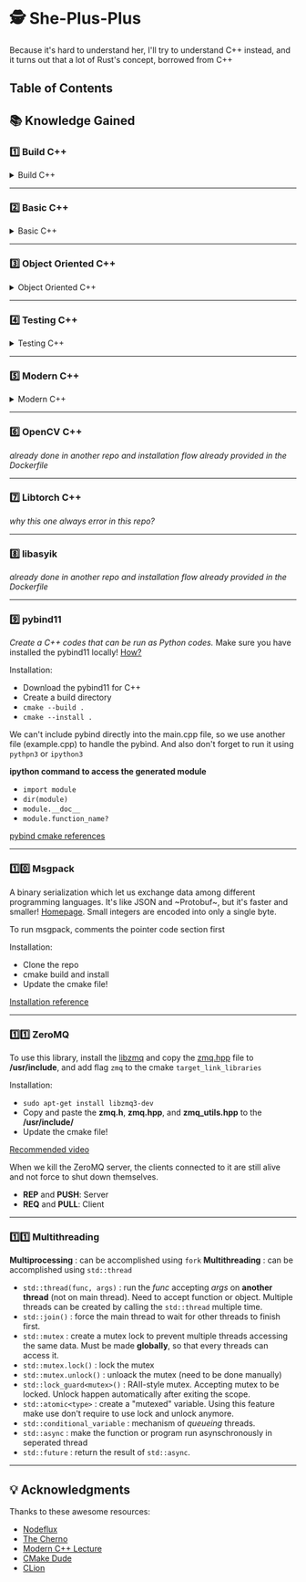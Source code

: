 # 🕵️‍ She-Plus-Plus

Because it's hard to understand her, I'll try to understand C++ instead, and it turns out that a lot of Rust's concept,
borrowed from C++

## Table of Contents

## 📚 Knowledge Gained

### 1️⃣ Build C++

<details>
<summary>Build C++</summary>

There are 3 options to compile and run C++ file(s)

- Using command line
- Using Makefile
- **Using CMake**

Maybe there's another options, but all I know for now are those 3 options.

1. **CMake**

   To build C++ file using CMake, create a `CMakeLists.txt` inside the top level of the directory.
   After that run

   ```shell
   cmake [options] -S <path-to-source> -B <path-to-build>
   ```

   ```shell
   cmake -S . -B build
   ```

   run cmake based on configuration file located inside **.** (current directory) and placed the result inside **build**
   directory

   or sometime people used to use this kind of setup

   Create a directory called **build** and `cd` into it

   ```shell
   mkdir build
   cd build
   ```

   Run `cmake`. **..** means, run cmake with source file (CMakeLists.txt) is located in previous directory and placed
   the
   result inside this directory

   ```shell
   cmake ..
   ```

2. **CMake Syntax**

   The hard part are the **cmake syntax** and **connect multiple C++ files**
   [CMake CheatSheet](https://usercontent.one/wp/cheatsheet.czutro.ch/wp-content/uploads/2020/09/CMake_Cheatsheet.pdf)

   **Must** have configurations in **CMakeLists.txt** file:
    - `cmake_minimum_required(VERSION 3.10)`
    - `project(project_name)`
    - `add_executable(project_name, list_of_cpp_source_file)`
    - `target_include_directories(project_name visibility list_of_directory)`: use this so that we can use *#include <
      directory_name>* instead of normal double quotes
    - `target_link_directories(project_name visibility list_of_directory)`
    - `target_link_libraries(project_name, list_of_library)`
    - `add_library(library_name list_of_cpp_file)`: use this inside the sub folder to make this sub folder as a library
      so that the parent cmake can connect it

3. **CMake Levels**

   What happen if we want to link our executables that placed in a different folder/sub folder? Basically, we need to **
   create a CMakeLists.txt** inside that sub folder.

   **In root CMakeLists.txt** add this:
    - `add_subdirectory()`: only accept 1 directory as the parameter
    - `target_include_directories()`
    - `target_link_directories()`
    - `target_link_libraries()`

   **In the sub folder CMakeLists.txt** add this:
    - `add_library()`

</details>

---

### 2️⃣ Basic C++

<details>
<summary>Basic C++</summary>

1. **C++ Term**

    - **Translation Unit**
      There are a bunch of definitions about this, but for me, it's **A source file after includes with header files and
      other conditional preprocessing**
    - **Class** and **Struct**
      `class` and `struct` in C++ define a **new type**. Use `struct` as a data container without any function within,
      and use `class` as data container with function. Although we can create function inside struct. We can have
      inheritance in struct and class! Like, WTF!
    - **Static**
      `static` functions and data are functions and data that are only visible within the same translation unit. In C++
      class, we use `::` double colon to access them.
    - **using**
      `using` to shorten your code! To access certain namespace.

2. **File**

   We can read, write, and append from a file in _ASCII_ format and _binary format_.
   It's a lot and I have practice it,
   so [go ahead to this](https://www.delftstack.com/howto/cpp/how-to-append-text-to-a-file-in-cpp/) instead.

3. **lvalue** and **rvalue**

   _this is not the "correct" definition, but this is the "easiest" definition to understand_
    - `lvalue` = written in the **left** of assigment operator **=**. Has **storage** or **memory address location**. Can only take lvalue unless it is a `const`. 
    - `rvalue` = written in the **right** of assigment operator **=**. Explicit `rvalue` defined using `&&`. Doesn't
      have **storage** or it just a **temporary memory address**. `rvalue` can only take rvalue.
       ```c++
       int b = a + 2;
       ```
         _b_ is lvalue and _a + 2_ is rvalue.

       ```c++
       int&& c = std::move(b);
       ```
      _b_ is **initially an lvalue**, but then we use the `std::move()` to change it into an *rvalue*, and then we put the result in
      a **c** which is an **rvalue-reference**, because we have moved it from an lvalue into an rvalue using `&&` symbol.
    - `lvalue-reference` = same as **reference alias**. 

    ```c++
    int& i = 10; // error, non-const lvalue reference
    const int& i = 10; // success, "const" cause the compiler made a temporary storage for the "i"
    ```

    - `rvalue-reference` = the way we can reference an rvalue.
      ```c++
      int&& a = 10; // a is an rvalue-reference
      ```

      ```c++
      std::string a = "Halo";
      std::string b = "Hi";
      std::string c = a + b; // resource wasteful, because behind the scene compiler to a "copying"
      //
      std::string a = "Halo";
      std::string b = "Hi";
      std::string&& c = a + b; // more efficient, because it is a "moving"
      ```
      We use `&&` symbol to prevent us from doing _calculation -> copying_ process. Instead what we just do is just a _calculation -> moving_. With this process, the memory can be more efficient. However, it come with a cost that slower compile/runtime.

    - `std::move(x)` = means "give me the **rvalue reference to x**". It can be said that `std::move()` is an **ownership taker** (rusty thing 🦀)
      - [Nice read](https://eli.thegreenplace.net/2011/12/15/understanding-lvalues-and-rvalues-in-c-and-c/)
      - E.g.
      ```c++
      std::string a = "long";
      std::string b = std::move(a);
      // **string b** will hold the value of string a, and **string a** would be empty because the value has already **"moved"** to the string b.
      
      std::string a = "long";
      std::string b = a;
      // normal copy, can take too much resource
      ```

4. **Pointer**
   Just check out [the code for this one!](https://github.com/mhnaufal/see-plus-plus/tree/main/Pointer-CPP)
    - `&`: address of operator/reference (value ➡ address)
    - `*` _without data type_: dereference (address ➡ value)
    - `int*` _with data type_: declare a pointer
      example:
   ```c++
   int x = 100; // declare a variable called x with type of in  t
   int *y; // declare a variable called y with type of *int
   y = &x; // assign a variable y with the value of address of x
   int& z = y; // create a reference variable called z that refer to variable y
   ```
   To create an object in C++, we usually (_most of the time actually_) don't use `new` keyword, because `new` will
   allocate the data into **heap memory**, therefore we need to deallocate it using `delete`

   ✅ recommended
   ```c++
   User user;  // placed inside the stack memory
   ```

   ❌ not recommended
   ```c++
   User user = new User(); // placed inside the heap memory
   ```

   🚫 We **CAN'T REASSIGN** a reference.

5. **Enum**
   The way we name a value. It's just an integer with name. Enum will start from 0 and increment until the last element
   on it.
   If we specify the first value of enum to any number except 0, the rest of the elements will increment from it.

6. **Union**
   Union is like struct, but one thing to differentiate is that union size based on the largest element inside it, where
   struct size based on sum of total of the element
   size. [explanation](https://stackoverflow.com/questions/346536/difference-between-a-structure-and-a-union)
   Union can only hold one same data type "type" at a time (go straight to the code).

</details>

---

### 3️⃣ Object Oriented C++

<details>
<summary>Object Oriented C++</summary>

1. **Class**
   In other OOP programming languages, we call functions inside a class as **methods**, but here in C++ we called it **Member Functions**. Also applies for **attributes**, we call it **Data Members**. Class members are **private** by
   default, not like Struct where they are **public** by default.

   Class need **at least one constructor** and **exactly one destructor**.

   **Const correctness**: `const` after function name state that this function does not change the object. It's not only
   for functions but other things to correct too. Only available for member functions!
   example:
   ```c++
   const std::string name() const {
      return name_;
   }
   ```

   The first `const` ack as the return type and the second `const` mark that this function will not change the object.
   `class` and `struct` can inherit data & functions from other classes.

   **Member Initializer List** = C++ ways to initialize members in constructor. Must be list in exact the same order
   with the data member.
   ```c++
   class Number {
      int a;
      int b;
   public:
      Number()
         : a(0), b(1)
   ```

2. **Operator Overloading**
   Operator in C++ it's just another function with the word **operator**.

   Format: `<RETURN_TYPE> operator<NAME>(<PARAMS>)`

   where <NAME> are one of `>, <, =, ==, <<`. For example if we create a `<<` operator overloading, so when
   using `std::cout <<` we don't need to specify the elements that we want to print (look in code example for more clear
   explanation!)

3. **Class Special Functions**
   There are 5 class special functions and compiler already **generate them** automatically if we don't specify one.
   However, if we specify at least one, the compiler will not generate the rest. One for None.

4. **Inheritance**
   There are 3 types of inheritance in C++, **public**, **private**, and **protected** (it's different with access
   modifier).
    - **explicit** = prevent the compiler to do an implicit casting. Implicit casting only happen one time.
    - **virtual function** = whenever a class derived/inherit from a class that has virtual functions on it, the derived
      class has option to implement the virtual function or not
    - **pure virtual function** = a virtual function that ended with `= 0;` that doesn't have any use in the base class
      but must be implemented in the derived class. A class that contains pure virtual functions is known as **abstract
      class**.
    - **override** = used alongside with `virtual` as a mark that this function is derived implementation from the
      parent class
    - **interface** = In C++, we can create an interface by defining a class with **no data members** and all function
      members are **virtual function**

</details>

---

### 4️⃣ Testing C++

<details>
<summary>Testing C++</summary>

Some famous C++ test libraries are: **Google Test**, **Doctest**, and **Catch2**

1. **Doctest**

   This one is the easiest to set up among the other two libraries. The only setup we need is to download the header
   file,
   and we're good to go (beside set up the cmake of course).

   To run the doctest:
   ```shell
   cd build
   cmake ..
   cd Testing-CPP
   ./tests
   ```

   result:
   ```doctest
   [doctest] doctest version is "2.4.9"
   [doctest] run with "--help" for options
   ===============================================================================
   [doctest] test cases: 1 | 1 passed | 0 failed | 0 skipped
   [doctest] assertions: 3 | 3 passed | 0 failed |
   [doctest] Status: SUCCESS!
   ```

2. **Catch2**

3. **Google Test**

</details>

---

### 5️⃣ Modern C++

<details>
<summary>Modern C++</summary>

1. **Map**

   Maps are always sorted according to the **key**. It means that even we randomly insert our key-value pairs, the C++
   map will automatically sort it based on the key.
   In modern C++ (C++11), we can define and access elements inside map using different signature as follows:
    - **Define**
       ```c++
       map<string, string> person { { "name", "johny depp"}, { "born", "1919" } };
       ```
    - **Access**
       ```c++
       cout << my_map.at("name");
       ```
      will result
       ```shell
       "johny depp"
       ```

2. **Vector**

   In vector, we have 2 important term to know, which are **size** and **capacity**
    - **Size**: How many element already filled inside this vector
    - **Capacity**: The maximum number of elements this vector can handle

   Before the capacity reach it's maximum number, C++ will automatically expand it. To prevent this kind of behaviour,
   we
   can use **vector.reserve(int size)**

   **C++11**: To insert a new element into a vector we can use: `vector.emplace_back()`

3. **Unordered Map**

   Faster than std::map. Implemented using **hashtable** and key type must be _hashable_
    - `map.first`: same as take the key
    - `map.second`: same as take the value

4. **STL Algorithm**

   It's a lot and you can [reference it here!](https://en.cppreference.com/w/cpp/algorithm)

5. **Smart Pointer**

   [Microsoft C++](https://docs.microsoft.com/en-us/cpp/cpp/welcome-back-to-cpp-modern-cpp?view=msvc-170)
   One of the reason smart pointer exists is that **memory leak** that often occur in C. Modern C++ use concept
   called **RAII** (Resource Acquisition is Initialization) or in english means, **resource** (heap memory, file,
   socket) should be **owned** by an object (again, this is "rusty 🦀" thing).

   1. _Unique Pointer_
      Scope based pointer. Automatically called destructor if out of scope or move to another pointer. **Only one** ownership can exists at a time, and **no copy** is allowed.
         ```c++
         std::unique_ptr<T> var = std::make_unique<T>();
         std::unique_ptr<T[]> vars = std::make_unique<T[]>(1, 2, 3);

         std::unique_ptr<T> mov = std::move(var); // move is allowed, but not for copy
         ```
   2. _Shared Pointer_
      Reference based pointer. Regardless of the scope, shared_ptr resource can be accessed by **multiple owner**. **Thread safe!**
         ```c++
         std::shared_ptr<T> var = std::make_shared<T>();
         std::shared_ptr<T> var2 = var; // allowed here. Ref count increase to 2
         ```

   3. _Weak Pointer_
      Similar to shared pointer, but don't have reference count. **Not-owning pointer**. Used to _break cyclic shared pointer_, and _"safer" dangling pointer._ Need to be combined with shared pointer so that it can be used and useful.
         ```c++
         std::weak_ptr<T> weak;
         std::shared_ptr<T> var = std::make_shared<T>();
         weak = var; // ref count will no increase
         ```

6. **Move Semantic**
   Before dive into move semantic, understand [**lvalue** and **rvalue** first!](#2%EF%B8%8F%E2%83%A3-basic-c)

   _Why we need move semantic?_

   We do a lot of object passing, but we don't want to copy the object, we just want to
   pass the ownership of the object. Imagine we pass an object to a function, we need to copy the object inside the
   function, the same goes for when we return an object from a function, we need to copy it again!
   Thus, instead of copy the object why we don't just move it? Here's where move semantic comes in.

7. **Function Pointer** and **Lambda**
   It's just a function that can be inputted as a value of a variable or a function that ack as an argument/parameter
   for
   another function. The type `void(*TypeName)(ParametersType)`

   Lambda is the way we define a function without defining function(?). Lambda
   syntax [consist of](https://en.cppreference.com/w/cpp/language/lambda):
   `[captures]{body}`
    - **captures** = it's like in PHP anonymous function. TL;DR bring variable outside this scope into this scope
        - **=** = pass the variable by value
        - **&** = pass the variable by reference
    - **params** = parameters
    - **tparams** = template parameters
    - **body** = function body
    - **specifiers** = sequence of specifiers

8. **Template**
   The compiler write code for programmer based on rules define inside the
   template. [Nice reads](https://stackoverflow.com/questions/8752837/undefined-reference-to-template-class-constructor)
   about template definition and declaration that can't be seperated in different translation unit. Template **doesn't
   exist** until we **called** it. Meta programming.

9. **const** and **mutable**
   **const** == promise. And you should keep the promise.
   ```c++
   const int *ptr = new int;
   *ptr = 3; // can't do this. cannot change the value of the pointer
   ```

   ```c++
   int *const ptr = new int;
   ptr = (int*)&newPtr; // can't do this. cannot change the "pointer" itself
   ```

   **mutable** = allow us to make a change on a variable/data member inside a const function member, where in normal
   case, we can't


99. **Other Interesting In Modern C++**

- **any**: It's a data type, but more like ANY type.
- **optional**: Function that optionally return something.
- **chrono**: Benchmark our C++ code.
- **constexpr**: Use this as a macro instead of `#define`. Make a runtime value act as a compile time value. Same like `template` but simpler.

</details>

---

### 6️⃣ OpenCV C++

_already done in another repo and installation flow already provided in the Dockerfile_

---

### 7️⃣ Libtorch C++

_why this one always error in this repo?_

---

### 8️⃣ libasyik

_already done in another repo and installation flow already provided in the Dockerfile_

---

### 9️⃣ pybind11

_Create a C++ codes that can be run as Python codes._ Make sure you have installed the pybind11
locally! [How?](https://pybind11.readthedocs.io/en/stable/compiling.html)

Installation:

- Download the pybind11 for C++
- Create a build directory
- `cmake --build .`
- `cmake --install .`

We can't include pybind directly into the main.cpp file, so we use another file (example.cpp) to handle the pybind. And
also don't forget to run it using `pythpn3` or `ipython3`

**ipython command to access the generated module**

- `import module`
- `dir(module)`
- `module.__doc__`
- `module.function_name?`

[pybind cmake references](https://github.com/pybind/cmake_example/blob/master/CMakeLists.txt)

---

### 1️⃣0️⃣ Msgpack

A binary serialization which let us exchange data among different programming languages. It's like JSON and ~Protobuf~,
but it's faster and smaller! [Homepage](https://msgpack.org/). Small integers are encoded into only a single byte.

To run msgpack, comments the pointer code section first

Installation:

- Clone the repo
- cmake build and install
- Update the cmake file!

[Installation reference](https://github.com/msgpack/msgpack-c/tree/cpp_master#building-and-installing)

---

### 1️⃣1️⃣ ZeroMQ

To use this library, install the [libzmq](https://github.com/zeromq/libzmq) and copy
the [zmq.hpp](https://github.com/zeromq/cppzmq/blob/master/zmq.hpp) file to **/usr/include**, and add flag `zmq` to the
cmake `target_link_libraries`

Installation:

- `sudo apt-get install libzmq3-dev`
- Copy and paste the **zmq.h**, **zmq.hpp**, and **zmq_utils.hpp** to the **/usr/include/**
- Update the cmake file!

[Recommended video](https://www.youtube.com/watch?v=UrwtQfSbrOs)

When we kill the ZeroMQ server, the clients connected to it are still alive and not force to shut down themselves.

- **REP** and **PUSH**: Server
- **REQ** and **PULL**: Client

---

### 1️⃣1️⃣ Multithreading

**Multiprocessing**  : can be accomplished using `fork`
**Multithreading**   : can be accomplished using `std::thread`

- `std::thread(func, args)`   : run the *func* accepting *args* on **another thread** (not on main thread). Need to accept function or object. Multiple threads can be created by calling the `std::thread` multiple time.
- `std::join()`               : force the main thread to wait for other threads to finish first.
- `std::mutex`                : create a mutex lock to prevent multiple threads accessing the same data. Must be made **globally**, so that every threads can access it.
- `std::mutex.lock()`         : lock the mutex
- `std::mutex.unlock()`       : unloack the mutex (need to be done manually)
- `std::lock_guard<mutex>()`  : RAII-style mutex. Accepting mutex to be locked. Unlock happen automatically after exiting the scope.
- `std::atomic<type>`         : create a "mutexed" variable. Using this feature make use don't require to use lock and unlock anymore.
- `std::conditional_variable` : mechanism of *queueing* threads.
- `std::async`                : make the function or program run asynschronously in seperated thread
- `std::future`               : return the result of `std::async`.


---

## 💡 Acknowledgments

Thanks to these awesome resources:

- [Nodeflux](https://www.nodeflux.io)
- [The Cherno](https://www.youtube.com/c/TheChernoProject)
- [Modern C++ Lecture](https://www.youtube.com/playlist?list=PLgnQpQtFTOGRM59sr3nSL8BmeMZR9GCIA)
- [CMake Dude](https://www.youtube.com/watch?v=nlKcXPUJGwA&list=PLalVdRk2RC6o5GHu618ARWh0VO0bFlif4&index=1&t=0s)
- [CLion](https://www.jetbrains.com/clion/)

